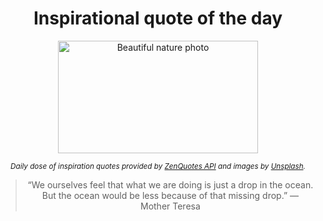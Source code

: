 
<div align="center">

# Inspirational quote of the day

<img src="./data/photo.jpeg" alt="Beautiful nature photo" width="320" height="180">

<sub><i>Daily dose of inspiration quotes provided by [ZenQuotes API](https://zenquotes.io/) and images by [Unsplash](https://unsplash.com/).</i></sub>


<blockquote>&ldquo;We ourselves feel that what we are doing is just a drop in the ocean. But the ocean would be less because of that missing drop.&rdquo; &mdash; <footer>Mother Teresa</footer></blockquote>

</div>
